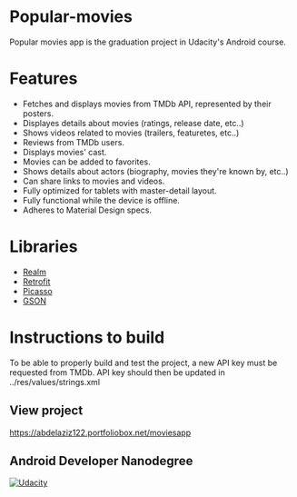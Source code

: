 # Popular-movies
Popular movies app is the graduation project in Udacity's Android course.

# Features
- Fetches and displays movies from TMDb API, represented by their posters.
- Displayes details about movies (ratings, release date, etc..)
- Shows videos related to movies (trailers, featuretes, etc..)
- Reviews from TMDb users.
- Displays movies' cast.
- Movies can be added to favorites.
- Shows details about actors (biography, movies they're known by, etc..)
- Can share links to movies and videos.
- Fully optimized for tablets with master-detail layout.
- Fully functional while the device is offline.
- Adheres to Material Design specs.

# Libraries
* [Realm] 
* [Retrofit]
* [Picasso]
* [GSON]

[Realm]: <https://github.com/realm/realm-cocoa>
[Retrofit]: <https://github.com/square/retrofit>
[Picasso]: <https://github.com/square/picasso>
[GSON]: <https://github.com/google/gson>

# Instructions to build
To be able to properly build and test the project, a new API key must be requested from TMDb.
API key should then be updated in ../res/values/strings.xml

## View project
https://abdelaziz122.portfoliobox.net/moviesapp

## Android Developer Nanodegree
[![Udacity](https://cloud.githubusercontent.com/assets/3719141/14508774/c7f6cbce-01d1-11e6-9daf-02bcd10b6400.jpeg)](https://www.udacity.com/course/android-developer-nanodegree--nd801)
